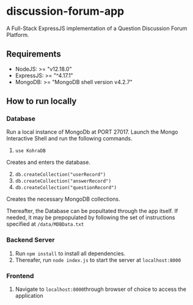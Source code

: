 # discussion-forum-app
A Full-Stack ExpressJS implementation of a Question Discussion Forum Platform.

## Requirements
 * NodeJS: >= "v12.18.0"
 * ExpressJS: >= "^4.17.1"
 * MongoDB: >= "MongoDB shell version v4.2.7"

## How to run locally

### Database

Run a local instance of MongoDb at PORT 27017. Launch the Mongo Interactive Shell and run the following commands.

1. `use KohraDB`

Creates and enters the database.

2. `db.createCollection("userRecord")`<br />
3. `db.createCollection("answerRecord")`<br />
4. `db.createCollection("questionRecord")`<br />

Creates the necessary MongoDB collections.

Thereafter, the Database can be popultated through the app itself. If needed, it may be prepopulated by following the set of instructions specified at `/data/MDBData.txt`


### Backend Server
1. Run `npm install` to install all dependencies. 
2. Thereafer, run `node index.js` to start the server at `localhost:8000`

### Frontend
1. Navigate to `localhost:8000`through browser of choice to access the application

